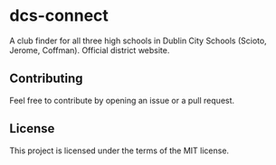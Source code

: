 # dcs-connect

A club finder for all three high schools in Dublin City Schools (Scioto, Jerome, Coffman). Official district website.

## Contributing

Feel free to contribute by opening an issue or a pull request.

## License

This project is licensed under the terms of the MIT license.